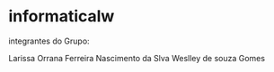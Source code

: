 # informaticalw
 
 integrantes do Grupo:
 
 Larissa Orrana Ferreira Nascimento da Slva
 Weslley de souza Gomes
